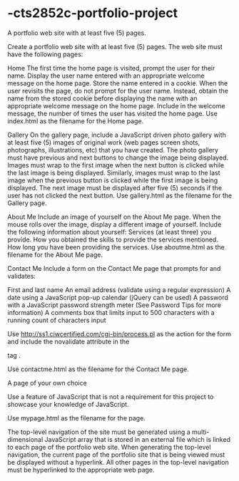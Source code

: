 # -cts2852c-portfolio-project
A portfolio web site with at least five (5) pages.

Create a portfolio web site with at least five (5) pages. The web site must have the following pages: 

Home 
The first time the home page is visited, prompt the user for their name. Display the user name entered with an appropriate welcome message on the home page. Store the name entered in a cookie. When the user revisits the page, do not prompt for the user name. Instead, obtain the name from the stored cookie before displaying the name with an appropriate welcome message on the home page. Include in the welcome message, the number of times the user has visited the home page. Use index.html as the filename for the Home page. 

Gallery
On the gallery page, include a JavaScript driven photo gallery with at least five (5) images of original work (web pages screen shots, photographs, illustrations, etc) that you have created. The photo gallery must have previous and next buttons to change the image being displayed. Images must wrap to the first image when the next button is clicked while the last image is being displayed. Similarly, images must wrap to the last image when the previous button is clicked while the first image is being displayed. The next image must be displayed after five (5) seconds if the user has not clicked the next button. Use gallery.html as the filename for the Gallery page. 

About Me 
Include an image of yourself on the About Me page. When the mouse rolls over the image, display a different image of yourself. Include the following information about yourself: Services (at least three) you provide. How you obtained the skills to provide the services mentioned. How long you have been providing the services. Use aboutme.html as the filename for the About Me page. 

Contact Me 
Include a form on the Contact Me page that prompts for and validates: 

First and last name 
An email address (validate using a regular expression)
A date using a JavaScript pop-up calendar (jQuery can be used)
A password with a JavaScript password strength meter (See Password Tips for more information) 
A comments box that limits input to 500 characters with a running count of characters input 

Use http://ss1.ciwcertified.com/cgi-bin/process.pl as the action for the form and include the novalidate attribute in the <form> tag . 
  
Use contactme.html as the filename for the Contact Me page. 

A page of your own choice 
  
Use a feature of JavaScript that is not a requirement for this project to showcase your knowledge of JavaScript. 
  
Use mypage.html as the filename for the page. 
  
The top-level navigation of the site must be generated using a multi-dimensional JavaScript array that is stored in an external file which is linked to each page of the portfolio web site. When generating the top-level navigation, the current page of the portfolio site that is being viewed must be displayed without a hyperlink. All other pages in the top-level navigation must be hyperlinked to the appropriate web page.
